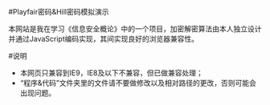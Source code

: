 #Playfair密码&Hill密码模拟演示

本网站是我在学习《信息安全概论》中的一个项目，加密解密算法由本人独立设计并通过JavaScript编码实现，其间实现良好的浏览器兼容性。

#说明

* 本网页只兼容到IE9，IE8及以下不兼容，但已做兼容处理；
* “程序&代码”文件夹里的文件请不要做修改以及相对路径的更改，否则可能会出现问题。